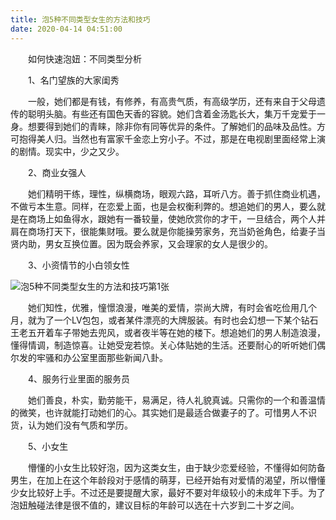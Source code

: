 ```yaml
---
title: 泡5种不同类型女生的方法和技巧
date: 2020-04-14 04:51:00
---
```




　　如何快速泡妞：不同类型分析

　　1、名门望族的大家闺秀

　　一般，她们都是有钱，有修养，有高贵气质，有高级学历，还有来自于父母遗传的聪明头脑。有些还有国色天香的容貌。她们含着金汤匙长大，集万千宠爱于一身。想要得到她们的青睐，除非你有同等优异的条件。了解她们的品味及品性。方可抱得美人归。当然也有富家千金恋上穷小子。不过，那是在电视剧里面经常上演的剧情。现实中，少之又少。

　　2、商业女强人

　　她们精明干练，理性，纵横商场，眼观六路，耳听八方。善于抓住商业机遇，不做亏本生意。同样，在恋爱上面，也是会权衡利弊的。想追她们的男人，要么就是在商场上如鱼得水，跟她有一番较量，使她欣赏你的才干，一旦结合，两个人并肩在商场打天下，很能集财哦。要么就是你能操劳家务，充当奶爸角色，给妻子当贤内助，男女互换位置。因为既会养家，又会理家的女人是很少的。

　　3、小资情节的小白领女性

![泡5种不同类型女生的方法和技巧第1张](/img/77e1b97e5c532a406b5d61188b16724c.jpg)

　　她们知性，优雅，憧憬浪漫，唯美的爱情，崇尚大牌，有时会省吃俭用几个月，就为了一个LV包包，或者某件漂亮的大牌服装。有时也会幻想一下某个钻石王老五开着车子带她去兜风，或者夜半等在她的楼下。想追她们的男人制造浪漫，懂得情调，制造惊喜。让她受宠若惊。关心体贴她的生活。还要耐心的听听她们偶尔发的牢骚和办公室里面那些新闻八卦。

　　4、服务行业里面的服务员

　　她们善良，朴实，勤劳能干，易满足，待人礼貌真诚。只需你的一个和善温情的微笑，也许就能打动她们的心。其实她们是最适合做妻子的了。可惜男人不识货，认为她们没有气质和学历。

　　5、小女生

　　懵懂的小女生比较好泡，因为这类女生，由于缺少恋爱经验，不懂得如何防备男生，在加上在这个年龄段对于感情的萌芽，已经开始有对爱情的渴望，所以懵懂少女比较好上手。不过还是要提醒大家，最好不要对年级较小的未成年下手。为了泡妞触碰法律是很不值的，建议目标的年龄可以选在十六岁到二十岁之间。